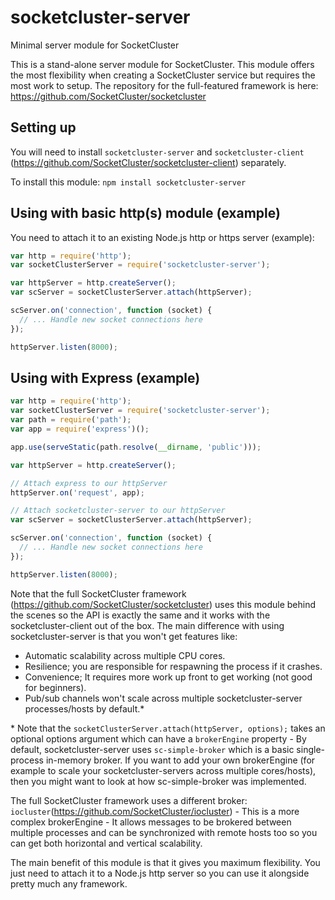 # socketcluster-server
Minimal server module for SocketCluster

This is a stand-alone server module for SocketCluster. This module offers the most flexibility when creating a SocketCluster service but requires the most work to setup.
The repository for the full-featured framework is here: https://github.com/SocketCluster/socketcluster

## Setting up

You will need to install ```socketcluster-server``` and ```socketcluster-client``` (https://github.com/SocketCluster/socketcluster-client) separately.

To install this module:
```npm install socketcluster-server```

## Using with basic http(s) module (example)

You need to attach it to an existing Node.js http or https server (example):
```js
var http = require('http');
var socketClusterServer = require('socketcluster-server');

var httpServer = http.createServer();
var scServer = socketClusterServer.attach(httpServer);

scServer.on('connection', function (socket) {
  // ... Handle new socket connections here
});

httpServer.listen(8000);
```

## Using with Express (example)

```js
var http = require('http');
var socketClusterServer = require('socketcluster-server');
var path = require('path');
var app = require('express')();

app.use(serveStatic(path.resolve(__dirname, 'public')));

var httpServer = http.createServer();

// Attach express to our httpServer
httpServer.on('request', app);

// Attach socketcluster-server to our httpServer
var scServer = socketClusterServer.attach(httpServer);

scServer.on('connection', function (socket) {
  // ... Handle new socket connections here
});

httpServer.listen(8000);
```

Note that the full SocketCluster framework (https://github.com/SocketCluster/socketcluster) uses this module behind the scenes so the API is exactly the same and it works with the socketcluster-client out of the box.
The main difference with using socketcluster-server is that you won't get features like:

- Automatic scalability across multiple CPU cores.
- Resilience; you are responsible for respawning the process if it crashes.
- Convenience; It requires more work up front to get working (not good for beginners).
- Pub/sub channels won't scale across multiple socketcluster-server processes/hosts by default.\*

\* Note that the ```socketClusterServer.attach(httpServer, options);``` takes an optional options argument which can have a ```brokerEngine``` property - By default, socketcluster-server
uses ```sc-simple-broker``` which is a basic single-process in-memory broker. If you want to add your own brokerEngine (for example to scale your socketcluster-servers across multiple cores/hosts), then you might want to look at how sc-simple-broker was implemented.

The full SocketCluster framework uses a different broker: ```iocluster```(https://github.com/SocketCluster/iocluster) - This is a more complex brokerEngine - It allows messages to be brokered between
multiple processes and can be synchronized with remote hosts too so you can get both horizontal and vertical scalability.

The main benefit of this module is that it gives you maximum flexibility. You just need to attach it to a Node.js http server so you can use it alongside pretty much any framework.
